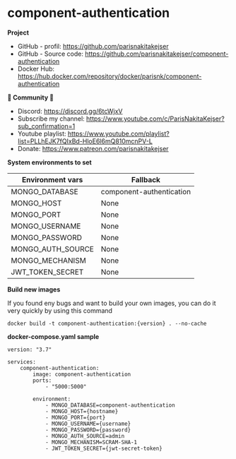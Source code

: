 # component-authentication

**Project**

- GitHub - profil: https://github.com/parisnakitakejser
- GitHub - Source code: https://github.com/parisnakitakejser/component-authentication
- Docker Hub: https://hub.docker.com/repository/docker/parisnk/component-authentication

**🌟 Community 🌟**

- Discord: https://discord.gg/6tcWjxV
- Subscribe my channel: https://www.youtube.com/c/ParisNakitaKejser?sub_confirmation=1
- Youtube playlist: https://www.youtube.com/playlist?list=PLLhEJK7fQIxBd-HloE6l6mQ810mcnPV-L
- Donate: https://www.patreon.com/parisnakitakejser


**System environments to set**

| Environment vars        | Fallback                      |
| ----------------------- | ----------------------------- |
| MONGO_DATABASE          | component-authentication      |
| MONGO_HOST              | None                          |
| MONGO_PORT              | None                          |
| MONGO_USERNAME          | None                          |           
| MONGO_PASSWORD          | None                          |
| MONGO_AUTH_SOURCE       | None                          |
| MONGO_MECHANISM         | None                          |
| JWT_TOKEN_SECRET        | None                          |

**Build new images**

If you found eny bugs and want to build your own images, you can do it very quickly by using this command

`docker build -t component-authentication:{version} . --no-cache`

**docker-compose.yaml sample**

    version: "3.7"
    
    services:
        component-authentication:
            image: component-authentication
            ports:
                - "5000:5000"
    
            environment:
                - MONGO_DATABASE=component-authentication
                - MONGO_HOST={hostname}
                - MONGO_PORT={port}
                - MONGO_USERNAME={username}
                - MONGO_PASSWORD={password}
                - MONGO_AUTH_SOURCE=admin
                - MONGO_MECHANISM=SCRAM-SHA-1
                - JWT_TOKEN_SECRET={jwt-secret-token}